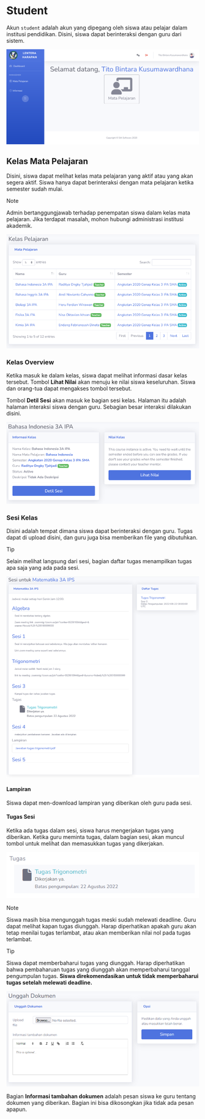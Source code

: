 # Student
Akun `student` adalah akun yang dipegang oleh siswa atau pelajar dalam institusi pendidikan. Disini, siswa dapat berinteraksi dengan guru dari sistem.

![Student Dashboard](_media/student_dashboard.png)

## Kelas Mata Pelajaran
Disini, siswa dapat melihat kelas mata pelajaran yang aktif atau yang akan segera aktif. Siswa hanya dapat berinteraksi dengan mata pelajaran ketika semester sudah mulai.

> [!NOTE]
> Admin bertanggungjawab terhadap penempatan siswa dalam kelas mata pelajaran. Jika terdapat masalah, mohon hubungi administrasi institusi akademik.

![Siswa Kelas Pelajaran](_media/siswa_kelas_pelajaran.png)

### Kelas Overview
Ketika masuk ke dalam kelas, siswa dapat melihat informasi dasar kelas tersebut. Tombol **Lihat Nilai** akan menuju ke nilai siswa keseluruhan. Siswa dan orang-tua dapat mengakses tombol tersebut.

Tombol **Detil Sesi** akan masuk ke bagian sesi kelas. Halaman itu adalah halaman interaksi siswa dengan guru. Sebagian besar interaksi dilakukan disini.

![Kelas Overview](_media/kelas_overview.png)

### Sesi Kelas
Disini adalah tempat dimana siswa dapat berinteraksi dengan guru. Tugas dapat di upload disini, dan guru juga bisa memberikan file yang dibutuhkan.

> [!TIP]
> Selain melihat langsung dari sesi, bagian daftar tugas menampilkan tugas apa saja yang ada pada sesi.

![Student Sesi](_media/student_sesi.png)

#### Lampiran
Siswa dapat men-download lampiran yang diberikan oleh guru pada sesi.

#### Tugas Sesi
Ketika ada tugas dalam sesi, siswa harus mengerjakan tugas yang diberikan. Ketika guru meminta tugas, dalam bagian sesi, akan muncul tombol untuk melihat dan memasukkan tugas yang dikerjakan.

![Tugas](_media/tugas.png)

> [!NOTE]
> Siswa masih bisa mengunggah tugas meski sudah melewati deadline. Guru dapat melihat kapan tugas diunggah. Harap diperhatikan apakah guru akan tetap menilai tugas terlambat, atau akan memberikan nilai nol pada tugas terlambat.

> [!TIP]
> Siswa dapat memberbaharui tugas yang diunggah. Harap diperhatikan bahwa pembaharuan tugas yang diunggah akan memperbaharui tanggal pengumpulan tugas. **Siswa direkomendasikan untuk tidak memperbaharui tugas setelah melewati deadline.**

![Unggah Dokumen](/_media/unggah_dokumen.png)

Bagian **Informasi tambahan dokumen** adalah pesan siswa ke guru tentang dokumen yang diberikan. Bagian ini bisa dikosongkan jika tidak ada pesan apapun.
